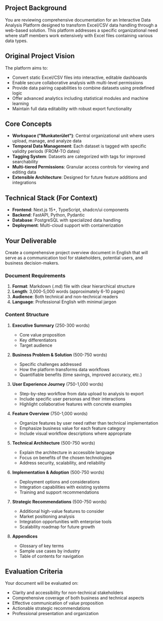 ## Project Background
You are reviewing comprehensive documentation for an Interactive Data Analysis Platform designed to transform Excel/CSV data handling through a web-based solution. This platform addresses a specific organizational need where staff members work extensively with Excel files containing various data types.

## Original Project Vision
The platform aims to:
- Convert static Excel/CSV files into interactive, editable dashboards
- Enable secure collaborative analysis with multi-level permissions
- Provide data pairing capabilities to combine datasets using predefined logic
- Offer advanced analytics including statistical modules and machine learning
- Maintain full data editability with robust export functionality

## Core Concepts
- **Workspace ("Munkaterület")**: Central organizational unit where users upload, manage, and analyze data
- **Temporal Data Management**: Each dataset is tagged with specific validity periods (FROM-TO dates)
- **Tagging System**: Datasets are categorized with tags for improved searchability
- **Multi-tiered Permissions**: Granular access controls for viewing and editing data
- **Extensible Architecture**: Designed for future feature additions and integrations

## Technical Stack (For Context)
- **Frontend**: Next.js 15+, TypeScript, shadcn/ui components
- **Backend**: FastAPI, Python, Pydantic
- **Database**: PostgreSQL with specialized data handling
- **Deployment**: Multi-cloud support with containerization

## Your Deliverable
Create a comprehensive project overview document in English that will serve as a communication tool for stakeholders, potential users, and business decision-makers.

### Document Requirements
1. **Format**: Markdown (.md) file with clear hierarchical structure
2. **Length**: 3,000-5,000 words (approximately 6-10 pages)
3. **Audience**: Both technical and non-technical readers
4. **Language**: Professional English with minimal jargon

### Content Structure
1. **Executive Summary** (250-300 words)
   - Core value proposition
   - Key differentiators
   - Target audience

2. **Business Problem & Solution** (500-750 words)
   - Specific challenges addressed
   - How the platform transforms data workflows
   - Quantifiable benefits (time savings, improved accuracy, etc.)

3. **User Experience Journey** (750-1,000 words)
   - Step-by-step workflow from data upload to analysis to export
   - Include specific user personas and their interactions
   - Highlight collaborative features with concrete examples

4. **Feature Overview** (750-1,000 words)
   - Organize features by user need rather than technical implementation
   - Emphasize business value for each feature category
   - Include visual workflow descriptions where appropriate

5. **Technical Architecture** (500-750 words)
   - Explain the architecture in accessible language
   - Focus on benefits of the chosen technologies
   - Address security, scalability, and reliability

6. **Implementation & Adoption** (500-750 words)
   - Deployment options and considerations
   - Integration capabilities with existing systems
   - Training and support recommendations

7. **Strategic Recommendations** (500-750 words)
   - Additional high-value features to consider
   - Market positioning analysis
   - Integration opportunities with enterprise tools
   - Scalability roadmap for future growth

8. **Appendices**
   - Glossary of key terms
   - Sample use cases by industry
   - Table of contents for navigation

## Evaluation Criteria
Your document will be evaluated on:
- Clarity and accessibility for non-technical stakeholders
- Comprehensive coverage of both business and technical aspects
- Effective communication of value proposition
- Actionable strategic recommendations
- Professional presentation and organization